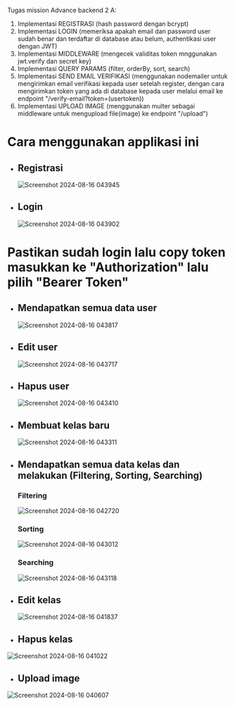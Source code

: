 Tugas mission Advance backend 2 A:
1. Implementasi REGISTRASI (hash password dengan bcrypt)
2. Implementasi LOGIN (memeriksa apakah email dan password user sudah benar dan terdaftar di database atau belum, authentikasi user dengan JWT)
3. Implementasi MIDDLEWARE (mengecek validitas token mnggunakan jwt.verify dan secret key)
4. Implementasi QUERY PARAMS (filter, orderBy, sort, search)
5. Implementasi SEND EMAIL VERIFIKASI (menggunakan nodemailer untuk mengirimkan email verifikasi kepada user setelah register, dengan cara mengirimkan token yang ada di database kepada user melalui email ke endpoint "/verify-email?token=(usertoken))
6. Implementasi UPLOAD IMAGE (menggunakan multer sebagai middleware untuk mengupload file(image) ke endpoint "/upload")

# Cara menggunakan applikasi ini
- ## Registrasi
  ![Screenshot 2024-08-16 043945](https://github.com/user-attachments/assets/bcf86c35-bb2e-4ded-bba7-7f774ae77fde)
  
- ## Login
  ![Screenshot 2024-08-16 043902](https://github.com/user-attachments/assets/48358f56-047d-4844-9786-ff5d8702809f)
  
# Pastikan sudah login lalu copy token masukkan ke "Authorization" lalu pilih "Bearer Token"
- ## Mendapatkan semua data user
  ![Screenshot 2024-08-16 043817](https://github.com/user-attachments/assets/d7371209-557e-4ada-b695-ed818016dc6c)
  
- ## Edit user
  ![Screenshot 2024-08-16 043717](https://github.com/user-attachments/assets/07fed8b5-1c70-4767-8960-cce2c43bbed0)
  
- ## Hapus user
  ![Screenshot 2024-08-16 043410](https://github.com/user-attachments/assets/1bdd863f-9222-42cf-bae0-9a0ae6b993cc)
  
- ## Membuat kelas baru
  ![Screenshot 2024-08-16 043311](https://github.com/user-attachments/assets/d0f6935f-14e7-409c-a29b-41b66d54e093)
  
- ## Mendapatkan semua data kelas dan melakukan (Filtering, Sorting, Searching)
  ### Filtering
  ![Screenshot 2024-08-16 042720](https://github.com/user-attachments/assets/a7e0f8d4-561c-485c-83d5-4c47d8606f9d)

  ### Sorting
  ![Screenshot 2024-08-16 043012](https://github.com/user-attachments/assets/e47501ed-27d7-4f92-a0fe-def09f8f1429)

  ### Searching
  ![Screenshot 2024-08-16 043118](https://github.com/user-attachments/assets/9f6c4815-bf5d-4e2f-b5da-af93b9e13985)

- ## Edit kelas
  ![Screenshot 2024-08-16 041837](https://github.com/user-attachments/assets/7b1ef433-7add-4876-9d6e-58798ea16407)
  
-  ## Hapus kelas
  ![Screenshot 2024-08-16 041022](https://github.com/user-attachments/assets/2f9cb84b-2143-4a18-ad04-7ff1554c4fbe)

-  ## Upload image
  ![Screenshot 2024-08-16 040607](https://github.com/user-attachments/assets/ad1cd93b-f64e-47bc-ae82-a2d7f307649e)
